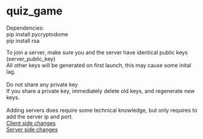 # quiz_game
Dependencies: <br>
pip install pycryptodome <br>
pip install rsa

To join a server, make sure you and the server have identical public keys (server_public_key) <br>
All other keys will be generated on first launch, this may cause some inital lag. <br>
<br>
Do not share any private key <br>
If you share a private key, immediately delete old keys, and regenerate new keys. <br>
<br>
Adding servers does require some technical knowledge, but only requires to add the server ip and port. <br>
[Client side changes](https://github.com/MeinHandy/quiz_game/blob/5da008f67db99bc7ec20ad132080de7c12535d89/client.py#L151C19-L151C19) <br>
[Server side changes](https://github.com/MeinHandy/quiz_game/blob/5da008f67db99bc7ec20ad132080de7c12535d89/server.py#L153C1-L153C1)
